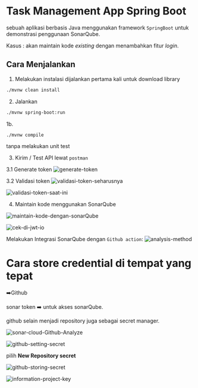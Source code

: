 # Task Management App Spring Boot

sebuah aplikasi berbasis Java menggunakan framework `SpringBoot` untuk demonstrasi penggunaan SonarQube.

Kasus :
akan maintain kode _existing_ dengan menambahkan fitur _login_.

## Cara Menjalankan

1. Melakukan instalasi
dijalankan pertama kali untuk download library
```bash
./mvnw clean install
```

2. Jalankan
```bash
./mvnw spring-boot:run
```

1b.
```
./mvnw compile
```
tanpa melakukan unit test

3. Kirim / Test API lewat `postman`


3.1 Generate token
![generate-token](./img/generate-token.png)

3.2 Validasi token
![validasi-token-seharusnya](./img/validasi-token-seharusnya.png)

![validasi-token-saat-ini](./img/validasi-token-saat-ini.png)

4. Maintain kode menggunakan SonarQube

![maintain-kode-dengan-sonarQube](./img/maintain-kode-dengan-sonarQube.png)

![cek-di-jwt-io](./img/cek-di-jwt-io.png)


Melakukan Integrasi SonarQube dengan `Github action`:
![analysis-method](./img/analysis-method.png)


# Cara store credential di tempat yang tepat
➡️Github

sonar token ➡️ untuk akses sonarQube.

github selain menjadi repository juga sebagai secret manager.

![sonar-cloud-Github-Analyze](./img/sonar-cloud-Github-Analyze.png)

![github-setting-secret](./img/github-setting-secret.png)

pilih **New Repository secret**

![github-storing-secret](./img/github-storing-secret.png)

![information-project-key](./img/information-project-key.png)